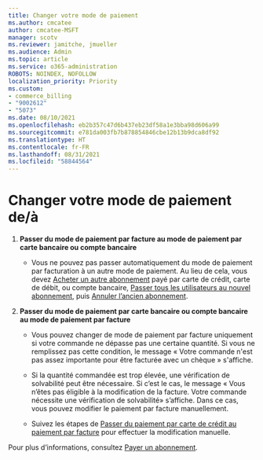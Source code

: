 ```yaml
---
title: Changer votre mode de paiement
ms.author: cmcatee
author: cmcatee-MSFT
manager: scotv
ms.reviewer: jamitche, jmueller
ms.audience: Admin
ms.topic: article
ms.service: o365-administration
ROBOTS: NOINDEX, NOFOLLOW
localization_priority: Priority
ms.custom:
- commerce_billing
- "9002612"
- "5073"
ms.date: 08/10/2021
ms.openlocfilehash: eb2b357c47d6b437eb23df58a1e3bba98d606a99
ms.sourcegitcommit: e781da003fb7b878854846cbe12b13b9dca8df92
ms.translationtype: HT
ms.contentlocale: fr-FR
ms.lasthandoff: 08/31/2021
ms.locfileid: "58844564"
---
```

# <a name="change-payment-method-fromto"></a>Changer votre mode de paiement de/à

1. **Passer du mode de paiement par facture au mode de paiement par carte bancaire ou compte bancaire**

    - Vous ne pouvez pas passer automatiquement du mode de paiement par facturation à un autre mode de paiement. Au lieu de cela, vous devez [Acheter un autre abonnement](https://docs.microsoft.com/microsoft-365/commerce/try-or-buy-microsoft-365#buy-a-different-subscription) payé par carte de crédit, carte de débit, ou compte bancaire, [Passer tous les utilisateurs au nouvel abonnement](https://docs.microsoft.com/microsoft-365/commerce/subscriptions/move-users-different-subscription), puis [Annuler l’ancien abonnement](https://docs.microsoft.com/microsoft-365/commerce/subscriptions/cancel-your-subscription).

2. **Passer du mode de paiement par carte bancaire ou compte bancaire au mode de paiement par facture**

    - Vous pouvez changer de mode de paiement par facture uniquement si votre commande ne dépasse pas une certaine quantité. Si vous ne remplissez pas cette condition, le message « Votre commande n'est pas assez importante pour être facturée avec un chèque » s'affiche.

    - Si la quantité commandée est trop élevée, une vérification de solvabilité peut être nécessaire. Si c’est le cas, le message « Vous n’êtes pas éligible à la modification de la facture. Votre commande nécessite une vérification de solvabilité» s’affiche. Dans ce cas, vous pouvez modifier le paiement par facture manuellement.

    - Suivez les étapes de [Passer du paiement par carte de crédit au paiement par facture](how-do-i-change-from-credit-card-payments-to-invoice.md) pour effectuer la modification manuelle.

Pour plus d’informations, consultez [Payer un abonnement](https://docs.microsoft.com/microsoft-365/commerce/billing-and-payments/pay-for-your-subscription).
